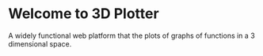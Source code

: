 # Welcome to 3D Plotter
A widely functional web platform that the plots of graphs of functions in a 3 dimensional space. 

